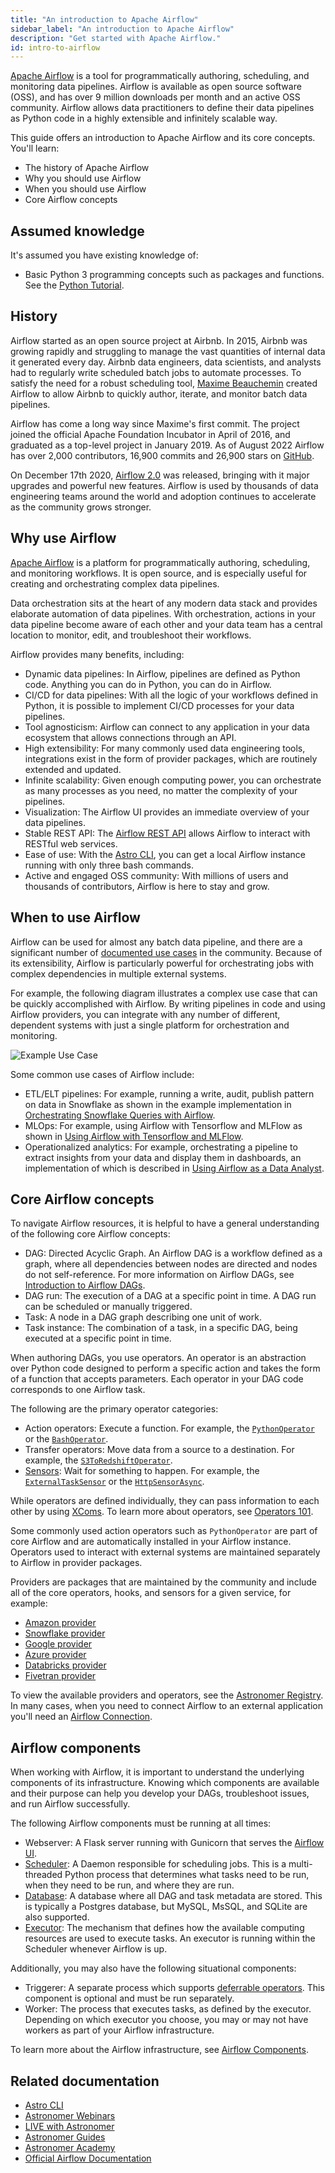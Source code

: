 ```yaml
---
title: "An introduction to Apache Airflow"
sidebar_label: "An introduction to Apache Airflow"
description: "Get started with Apache Airflow."
id: intro-to-airflow
---
```


[Apache Airflow](https://airflow.apache.org/) is a tool for programmatically authoring, scheduling, and monitoring data pipelines. Airflow is available as open source software (OSS), and has over 9 million downloads per month and an active OSS community. Airflow allows data practitioners to define their data pipelines as Python code in a highly extensible and infinitely scalable way.

This guide offers an introduction to Apache Airflow and its core concepts. You'll learn:

- The history of Apache Airflow
- Why you should use Airflow
- When you should use Airflow
- Core Airflow concepts

## Assumed knowledge

It's assumed you have existing knowledge of:

- Basic Python 3 programming concepts such as packages and functions. See the [Python Tutorial](https://docs.python.org/3/tutorial/index.html).

## History

Airflow started as an open source project at Airbnb. In 2015, Airbnb was growing rapidly and struggling to manage the vast quantities of internal data it generated every day. Airbnb data engineers, data scientists, and analysts had to regularly write scheduled batch jobs to automate processes. To satisfy the need for a robust scheduling tool, [Maxime Beauchemin](https://soundcloud.com/the-airflow-podcast/the-origins-of-airflow) created Airflow to allow Airbnb to quickly author, iterate, and monitor batch data pipelines.

Airflow has come a long way since Maxime's first commit. The project joined the official Apache Foundation Incubator in April of 2016, and graduated as a top-level project in January 2019. As of August 2022 Airflow has over 2,000 contributors, 16,900 commits and 26,900 stars on [GitHub](https://github.com/apache/airflow).

On December 17th 2020, [Airflow 2.0](https://www.astronomer.io/blog/introducing-airflow-2-0) was released, bringing with it major upgrades and powerful new features. Airflow is used by thousands of data engineering teams around the world and adoption continues to accelerate as the community grows stronger.

## Why use Airflow

[Apache Airflow](https://airflow.apache.org/index.html) is a platform for programmatically authoring, scheduling, and monitoring workflows. It is open source, and is especially useful for creating and orchestrating complex data pipelines.

Data orchestration sits at the heart of any modern data stack and provides elaborate automation of data pipelines. With orchestration, actions in your data pipeline become aware of each other and your data team has a central location to monitor, edit, and troubleshoot their workflows.

Airflow provides many benefits, including:

- Dynamic data pipelines: In Airflow, pipelines are defined as Python code. Anything you can do in Python, you can do in Airflow.
- CI/CD for data pipelines: With all the logic of your workflows defined in Python, it is possible to implement CI/CD processes for your data pipelines.
- Tool agnosticism: Airflow can connect to any application in your data ecosystem that allows connections through an API.
- High extensibility: For many commonly used data engineering tools, integrations exist in the form of provider packages, which are routinely extended and updated.
- Infinite scalability: Given enough computing power, you can orchestrate as many processes as you need, no matter the complexity of your pipelines.
- Visualization: The Airflow UI provides an immediate overview of your data pipelines.
- Stable REST API: The [Airflow REST API](https://airflow.apache.org/docs/apache-airflow/stable/stable-rest-api-ref.html) allows Airflow to interact with RESTful web services.
- Ease of use: With the [Astro CLI](https://docs.astronomer.io/astro/cli/get-started), you can get a local Airflow instance running with only three bash commands.
- Active and engaged OSS community: With millions of users and thousands of contributors, Airflow is here to stay and grow.

## When to use Airflow

Airflow can be used for almost any batch data pipeline, and there are a significant number of [documented use cases](https://soundcloud.com/the-airflow-podcast/use-cases) in the community. Because of its extensibility, Airflow is particularly powerful for orchestrating jobs with complex dependencies in multiple external systems.

For example, the following diagram illustrates a complex use case that can be quickly accomplished with Airflow. By writing pipelines in code and using Airflow providers, you can integrate with any number of different, dependent systems with just a single platform for orchestration and monitoring.

![Example Use Case](/img/guides/example_pipeline.png)

Some common use cases of Airflow include:

- ETL/ELT pipelines: For example, running a write, audit, publish pattern on data in Snowflake as shown in the example implementation in [Orchestrating Snowflake Queries with Airflow](https://www.astronomer.io/guides/airflow-snowflake/).
- MLOps: For example, using Airflow with Tensorflow and MLFlow as shown in [Using Airflow with Tensorflow and MLFlow](https://www.astronomer.io/events/webinars/using-airflow-with-tensorflow-mlflow/).
- Operationalized analytics: For example, orchestrating a pipeline to extract insights from your data and display them in dashboards, an implementation of which is described in [Using Airflow as a Data Analyst](https://www.astronomer.io/events/webinars/using-airflow-as-a-data-analyst/).

## Core Airflow concepts

To navigate Airflow resources, it is helpful to have a general understanding of the following core Airflow concepts:

- DAG: Directed Acyclic Graph. An Airflow DAG is a workflow defined as a graph, where all dependencies between nodes are directed and nodes do not self-reference. For more information on Airflow DAGs, see [Introduction to Airflow DAGs](https://www.astronomer.io/guides/dags/).
- DAG run: The execution of a DAG at a specific point in time. A DAG run can be scheduled or manually triggered.
- Task: A node in a DAG graph describing one unit of work.
- Task instance: The combination of a task, in a specific DAG, being executed at a specific point in time.

When authoring DAGs, you use operators. An operator is an abstraction over Python code designed to perform a specific action and takes the form of a function that accepts parameters. Each operator in your DAG code corresponds to one Airflow task.

The following are the primary operator categories:

- Action operators: Execute a function. For example, the [`PythonOperator`](https://registry.astronomer.io/providers/apache-airflow/modules/pythonoperator) or the [`BashOperator`](https://www.astronomer.io/guides/scripts-bash-operator/).
- Transfer operators: Move data from a source to a destination. For example, the [`S3ToRedshiftOperator`](https://registry.astronomer.io/providers/amazon/modules/s3toredshiftoperator).
- [Sensors](https://www.astronomer.io/guides/what-is-a-sensor/): Wait for something to happen. For example, the [`ExternalTaskSensor`](https://registry.astronomer.io/providers/apache-airflow/modules/externaltasksensor) or the [`HttpSensorAsync`](https://registry.astronomer.io/providers/astronomer-providers/modules/httpsensorasync).

While operators are defined individually, they can pass information to each other by using [XComs](https://www.astronomer.io/guides/airflow-passing-data-between-tasks/). To learn more about operators, see [Operators 101](https://www.astronomer.io/guides/what-is-an-operator/).

Some commonly used action operators such as `PythonOperator` are part of core Airflow and are automatically installed in your Airflow instance. Operators used to interact with external systems are maintained separately to Airflow in provider packages.

Providers are packages that are maintained by the community and include all of the core operators, hooks, and sensors for a given service, for example:

- [Amazon provider](https://registry.astronomer.io/providers/amazon)
- [Snowflake provider](https://registry.astronomer.io/providers/snowflake)
- [Google provider](https://registry.astronomer.io/providers/google)
- [Azure provider](https://registry.astronomer.io/providers/microsoft-azure)
- [Databricks provider](https://registry.astronomer.io/providers/databricks)
- [Fivetran provider](https://registry.astronomer.io/providers/fivetran)

To view the available providers and operators, see the [Astronomer Registry](https://registry.astronomer.io/). In many cases, when you need to connect Airflow to an external application you'll need an [Airflow Connection](https://www.astronomer.io/guides/connections/).

## Airflow components

When working with Airflow, it is important to understand the underlying components of its infrastructure. Knowing which components are available and their purpose can help you develop your DAGs, troubleshoot issues, and run Airflow successfully.

The following Airflow components must be running at all times:

- Webserver: A Flask server running with Gunicorn that serves the [Airflow UI](https://www.astronomer.io/guides/airflow-ui/).
- [Scheduler](https://airflow.apache.org/docs/apache-airflow/stable/concepts/scheduler.html): A Daemon responsible for scheduling jobs. This is a multi-threaded Python process that determines what tasks need to be run, when they need to be run, and where they are run.
- [Database](https://www.astronomer.io/guides/airflow-database): A database where all DAG and task metadata are stored. This is typically a Postgres database, but MySQL, MsSQL, and SQLite are also supported.
- [Executor](https://www.astronomer.io/guides/airflow-executors-explained/): The mechanism that defines how the available computing resources are used to execute tasks. An executor is running within the Scheduler whenever Airflow is up.

Additionally, you may also have the following situational components:

- Triggerer: A separate process which supports [deferrable operators](https://www.astronomer.io/guides/deferrable-operators). This component is optional and must be run separately.
- Worker: The process that executes tasks, as defined by the executor. Depending on which executor you choose, you may or may not have workers as part of your Airflow infrastructure.

To learn more about the Airflow infrastructure, see [Airflow Components](airflow-components.md).

## Related documentation

- [Astro CLI](https://docs.astronomer.io/astro/cli/get-started)
- [Astronomer Webinars](https://www.astronomer.io/events/webinars/)
- [LIVE with Astronomer](https://www.astronomer.io/events/live/)
- [Astronomer Guides](https://www.astronomer.io/guides/)
- [Astronomer Academy](https://academy.astronomer.io/)
- [Official Airflow Documentation](https://airflow.apache.org/docs/)
